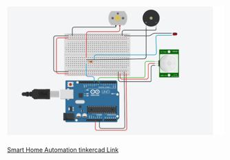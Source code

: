 <h1 align="fill" >
 <img src="Assessmentpics1.png"/>
</h1>

[Smart Home Automation tinkercad Link ](https://www.tinkercad.com/things/heyRVA2BLFK-light-and-fan-activiation-by-pir-sensor)


